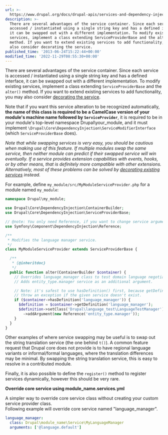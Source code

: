```yaml
---
url: >-
  https://www.drupal.org/docs/drupal-apis/services-and-dependency-injection/altering-existing-services-providing-dynamic-services
description: >-
  There are several advantages of the service container. Since each service is
  accessed / instantiated using a single string key and has a defined interface,
  it can be swapped out with a different implementation. To modify existing
  services, implement a class extending ServiceProviderBase and the alter()
  method. If you want to extend existing services to add functionality, you may
  also consider decorating the service.
published_time: '2013-06-24T15:22:44+00:00'
modified_time: '2022-11-29T08:55:30+00:00'
---
```

There are several advantages of the service container. Since each service is accessed / instantiated using a single string key and has a defined interface, it can be swapped out with a different implementation. To modify existing services, implement a class extending `ServiceProviderBase` and the `alter()` method. If you want to extend existing services to add functionality, you may also consider [decorating the service](https://symfony.com/doc/current/service%5Fcontainer/service%5Fdecoration.html).

Note that if you want this service alteration to be recognized automatically, **the name of this class is required to be a CamelCase version of your module's machine name followed by `ServiceProvider`**, it is required to be in your module's top-level namespace Drupal\\your\_module, and it must implement `\Drupal\Core\DependencyInjection\ServiceModifierInterface` (which `ServiceProviderBase` does).

_Note that while swapping services is very easy, you should be cautious when making use of this feature. If multiple modules swap the same service, then neither module can predict if their swapped service will win eventually. If a service provides extension capabilities with events, hooks, or by other means, that is definitely more compatible with other extensions. Alternatively, most of these problems can be solved by [decorating existing services](https://symfony.com/doc/current/service%5Fcontainer/service%5Fdecoration.html) instead._

For example, define `my_module/src/MyModuleServiceProvider.php` for a module named `my_module`:

```php
namespace Drupal\my_module;

use Drupal\Core\DependencyInjection\ContainerBuilder;
use Drupal\Core\DependencyInjection\ServiceProviderBase;

// @note: You only need Reference, if you want to change service arguments.
use Symfony\Component\DependencyInjection\Reference;

/**
 * Modifies the language manager service.
 */
class MyModuleServiceProvider extends ServiceProviderBase {

  /**
   * {@inheritdoc}
   */
  public function alter(ContainerBuilder $container) {
    // Overrides language_manager class to test domain language negotiation.
    // Adds entity_type.manager service as an additional argument.

    // Note: it's safest to use hasDefinition() first, because getDefinition() will 
    // throw an exception if the given service doesn't exist.
    if ($container->hasDefinition('language_manager')) {
      $definition = $container->getDefinition('language_manager');
      $definition->setClass('Drupal\language_test\LanguageTestManager')
        ->addArgument(new Reference('entity_type.manager'));
    }
  }
}

```

Other examples of where service swapping may be useful is to swap out the string translation service (the one behind `t()`). A common feature request that Drupal core does not provide is to have regional language variants or informal/formal languages, where the translation differences may be minimal. By swapping the string translation service, this is easy to resolve in a contributed module.

Finally, it is also possible to define the `register()` method to register services dynamically, however this should be very rare.

**Override core service using module\_name.services.yml**

A simpler way to override core service class without creating your custom service provider class.  
Following example will override core service named "language\_manager".

```yaml
language_manager:
  class: Drupal\module_name\Service\MyLanguageManager
  arguments: ['@language.default']
```